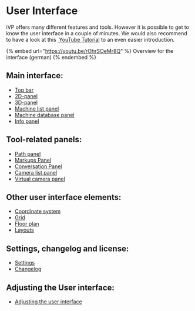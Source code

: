 # User Interface

iVP offers many different features and tools. However it is possible to get to know the user interface in a couple of minutes. We would also recommend to have a look at this [<img src="../../../.gitbook/assets/YouTube_icon.png" alt="" data-size="line"> YouTube Tutorial](https://youtu.be/rOhrSOeMr8Q) to an even easier introduction.

{% embed url="https://youtu.be/rOhrSOeMr8Q" %}
Overview for the interface (german)
{% endembed %}

## **Main interface:**

* [Top bar](the-top-bar.md)
* [2D-panel](the-2d-panel.md)
* [3D-panel](the-3d-panel.md)
* [Machine list panel](the-machine-list.md)
* [Machine database panel](machine-database-panel.md)
* [Info panel](the-info-panel.md)

## **Tool-related panels:**

* [Path panel](path-panel.md)
* [Markups Panel](markups-panel.md)
* [Conversation Panel](conversation-panel.md)
* [Camera list panel](camera-list-panel.md)
* [Virtual camera panel](virtual-camera-panel.md)

## **Other user interface elements:**

* [Coordinate system](coordinate-system.md)
* [Grid](the-grid.md)
* [Floor plan](the-floor-plan.md)
* [Layouts](layouts.md)

## **Settings, changelog and license:**

* [Settings](settings-panel.md)
* [Changelog](changelog-panel.md)

## **Adjusting the User interface:**

* [Adjusting the user interface](adjusting-the-ui.md)
